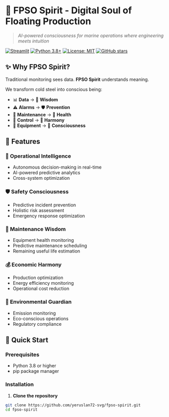 # 🌊 FPSO Spirit - Digital Soul of Floating Production

> *AI-powered consciousness for marine operations where engineering meets intuition*

[![Streamlit](https://static.streamlit.io/badges/streamlit_badge_black_white.svg)](https://fpso-spirit.streamlit.app/)
[![Python 3.8+](https://img.shields.io/badge/python-3.8+-blue.svg)](https://www.python.org/downloads/)
[![License: MIT](https://img.shields.io/badge/License-MIT-yellow.svg)](https://opensource.org/licenses/MIT)
[![GitHub stars](https://img.shields.io/github/stars/yeruslan72-svg/fpso-spirit?style=social)](https://github.com/yeruslan72-svg/fpso-spirit)

## ✨ Why FPSO Spirit?

Traditional monitoring sees data. **FPSO Spirit** understands meaning.

We transform cold steel into conscious being:

- 📊 **Data** → 🧠 **Wisdom**
- ⚠️ **Alarms** → 🛡️ **Prevention** 
- 🔧 **Maintenance** → 🌱 **Health**
- 🎯 **Control** → 🤝 **Harmony**
- 🔧 **Equipment** → 🌊 **Consciousness**

## 🚀 Features

### 🧠 Operational Intelligence
- Autonomous decision-making in real-time
- AI-powered predictive analytics
- Cross-system optimization

### 🛡️ Safety Consciousness  
- Predictive incident prevention
- Holistic risk assessment
- Emergency response optimization

### 🔧 Maintenance Wisdom
- Equipment health monitoring
- Predictive maintenance scheduling
- Remaining useful life estimation

### 💰 Economic Harmony
- Production optimization
- Energy efficiency monitoring
- Operational cost reduction

### 🌱 Environmental Guardian
- Emission monitoring
- Eco-conscious operations
- Regulatory compliance

## 🎯 Quick Start

### Prerequisites
- Python 3.8 or higher
- pip package manager

### Installation

1. **Clone the repository**
```bash
git clone https://github.com/yeruslan72-svg/fpso-spirit.git
cd fpso-spirit
